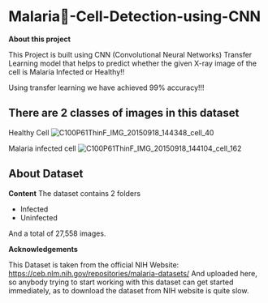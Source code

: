 ﻿# Malaria🦟-Cell-Detection-using-CNN

**About this project**

This Project is built using CNN (Convolutional Neural Networks) Transfer Learning model that helps to predict whether the given X-ray image of the cell is Malaria Infected or Healthy!!

Using transfer learning we have achieved 99% accuracy!!!


## There are 2 classes of images in this dataset

Healthy Cell
 ![C100P61ThinF_IMG_20150918_144348_cell_40](https://github.com/HiteshRam666/End-to-End-Malaria-Cell-Detection-using-CNN/assets/116026459/6441bf52-310c-434a-b37e-3e735dec731f)

Malaria infected cell
 ![C100P61ThinF_IMG_20150918_144104_cell_162](https://github.com/HiteshRam666/End-to-End-Malaria-Cell-Detection-using-CNN/assets/116026459/084f39c4-936f-45e4-ab77-1f9ff2cd3c76)

## About Dataset 
**Content**
The dataset contains 2 folders

- Infected
- Uninfected
  
And a total of 27,558 images.

**Acknowledgements**

This Dataset is taken from the official NIH Website: https://ceb.nlm.nih.gov/repositories/malaria-datasets/
And uploaded here, so anybody trying to start working with this dataset can get started immediately, as to download the
dataset from NIH website is quite slow.

